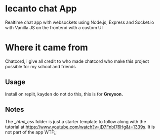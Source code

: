 # lecanto chat App
Realtime chat app with websockets using Node.js, Express and Socket.io with Vanilla JS on the frontend with a custom UI
# Where it came from
Chatcord, i give all credit to who made chatcord who make this project possible for my school and friends
## Usage
Install on replit, kayden do not do this, this is for **Greyson.**

## Notes
The *_html_css* folder is just a starter template to follow along with the tutorial at https://www.youtube.com/watch?v=jD7FnbI76Hg&t=1339s. It is not part of the app WTF;;
